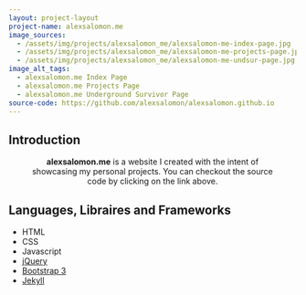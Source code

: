 ```yaml
---
layout: project-layout
project-name: alexsalomon.me
image_sources:
  - /assets/img/projects/alexsalomon_me/alexsalomon-me-index-page.jpg
  - /assets/img/projects/alexsalomon_me/alexsalomon-me-projects-page.jpg
  - /assets/img/projects/alexsalomon_me/alexsalomon-me-undsur-page.jpg
image_alt_tags:
  - alexsalomon.me Index Page
  - alexsalomon.me Projects Page
  - alexsalomon.me Underground Survivor Page
source-code: https://github.com/alexsalomon/alexsalomon.github.io
---
```


## Introduction

   <div style="text-align:center; max-width:85%; margin:0 auto;"><strong>alexsalomon.me</strong> is a website I created with the intent of showcasing my personal projects. You can checkout the source code by clicking on the link above.</div>

## Languages, Libraires and Frameworks
- HTML
- CSS
- Javascript
- [jQuery](http://jquery.com/)
- [Bootstrap 3](http://getbootstrap.com/)
- [Jekyll](http://jekyllrb.com/)
